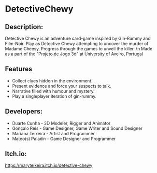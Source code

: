 # DetectiveChewy
 
## Description:
Detective Chewy is an adventure card-game inspired by Gin-Rummy and Film-Noir. 
Play as Detective Chewy attempting to uncover the murder of Madame Cheesy. 
Progress through the games to unveil the killer. \n
Made as a part of the "Projeto de Jogo 3d" at University of Aveiro, Portugal

## Features
 - Collect clues hidden in the environment.
 - Present evidence and force your suspects to talk.
 - Narrative filled with humour and mystery.
 - Play a singleplayer iteration of gin-rummy.

## Developers:
 - Duarte Cunha - 3D Modeler, Rigger and Animator
 - Gonçalo Reis - Game Designer, Game Writer and Sound Designer
 - Mariana Teixeira - Artist and Programmer
 - Mateo(s) Paladin - Game Designer and Programmer

## Itch.io:
https://maryteixeira.itch.io/detective-chewy
